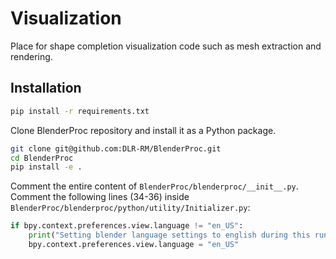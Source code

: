# Visualization

Place for shape completion visualization code such as mesh extraction and rendering.

## Installation

```bash
pip install -r requirements.txt
```

Clone BlenderProc repository and install it as a Python package.

```bash
git clone git@github.com:DLR-RM/BlenderProc.git
cd BlenderProc
pip install -e .
```

Comment the entire content of `BlenderProc/blenderproc/__init__.py`.
Comment the following lines (34-36) inside `BlenderProc/blenderproc/python/utility/Initializer.py`:

```python
if bpy.context.preferences.view.language != "en_US":                                                                                                                                                     
    print("Setting blender language settings to english during this run")                                                                                                                                
    bpy.context.preferences.view.language = "en_US"
```